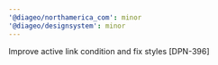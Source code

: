```yaml
---
'@diageo/northamerica_com': minor
'@diageo/designsystem': minor
---
```


Improve active link condition and fix styles [DPN-396]
